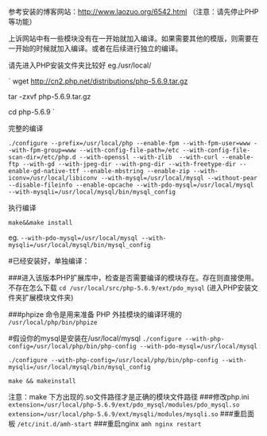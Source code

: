 参考安装的博客网站：http://www.laozuo.org/6542.html （注意：请先停止PHP 等功能）

上诉网站中有一些模块没有在一开始就加入编译。如果需要其他的模版，则需要在一开始的时候就加入编译。或者在后续进行独立的编译。

请先进入PHP安装文件夹比较好 eg./usr/local/

`
wget http://cn2.php.net/distributions/php-5.6.9.tar.gz

tar -zxvf  php-5.6.9.tar.gz

cd php-5.6.9
`

完整的编译

`./configure --prefix=/usr/local/php --enable-fpm --with-fpm-user=www --with-fpm-group=www --with-config-file-path=/etc --with-config-file-scan-dir=/etc/php.d --with-openssl --with-zlib  --with-curl --enable-ftp --with-gd --with-jpeg-dir --with-png-dir --with-freetype-dir --enable-gd-native-ttf --enable-mbstring --enable-zip --with-iconv=/usr/local/libiconv --with-mysql=/usr/local/mysql --without-pear --disable-fileinfo --enable-opcache --with-pdo-mysql=/usr/local/mysql --with-mysqli=/usr/local/mysql/bin/mysql_config`

执行编译

`make&&make install`


eg.
`
--with-pdo-mysql=/usr/local/mysql
--with-mysqli=/usr/local/mysql/bin/mysql_config
`

#已经安装好，单独编译：

###进入该版本PHP扩展库中，检查是否需要编译的模块存在。存在则直接使用。不存在怎么下载
`cd /usr/local/src/php-5.6.9/ext/pdo_mysql`  (进入PHP安装文件夹扩展模块文件夹)

###phpize 命令是用来准备 PHP 外挂模块的编译环境的
`/usr/local/php/bin/phpize`

#假设你的mysql是安装在/usr/local/mysql
`./configure --with-php-config=/usr/local/php/bin/php-config --with-pdo-mysql=/usr/local/mysql`

`./configure --with-php-config=/usr/local/php/bin/php-config --with-mysqli=/usr/local/mysql/bin/mysql_config`

`make && makeinstall`

注意：make 下方出现的.so文件路径才是正确的模块文件路径
###修改php.ini
`extension=/usr/local/php-5.6.9/ext/pdo_mysql/modules/pdo_mysql.so`
`extension=/usr/local/php-5.6.9/ext/mysqli/modules/mysqli.so`
###重启面板
`/etc/init.d/amh-start`
###重启nginx
`amh nginx restart`
